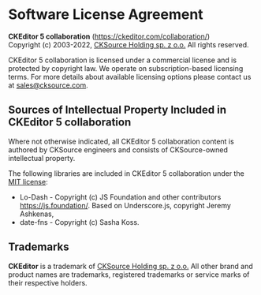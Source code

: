 Software License Agreement
==========================

**CKEditor 5 collaboration** (https://ckeditor.com/collaboration/)<br>
Copyright (c) 2003-2022, [CKSource Holding sp. z o.o.](https://cksource.com) All rights reserved.

CKEditor 5 collaboration is licensed under a commercial license and is protected by copyright law.
We operate on subscription-based licensing terms. For more details about available licensing options please contact us at sales@cksource.com.

Sources of Intellectual Property Included in CKEditor 5 collaboration
--------------------------------------------------------------------------

Where not otherwise indicated, all CKEditor 5 collaboration content is authored by CKSource engineers and consists of CKSource-owned intellectual property.

The following libraries are included in CKEditor 5 collaboration under the [MIT license](https://opensource.org/licenses/MIT):

* Lo-Dash - Copyright (c) JS Foundation and other contributors https://js.foundation/. Based on Underscore.js, copyright Jeremy Ashkenas,
* date-fns - Copyright (c) Sasha Koss.

Trademarks
----------

**CKEditor** is a trademark of [CKSource Holding sp. z o.o.](https://cksource.com) All other brand and product names are trademarks, registered trademarks or service marks of their respective holders.
